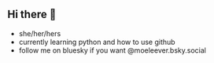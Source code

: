 ## Hi there 👋

- she/her/hers
- currently learning python and how to use github
- follow me on bluesky if you want @moeleever.bsky.social

